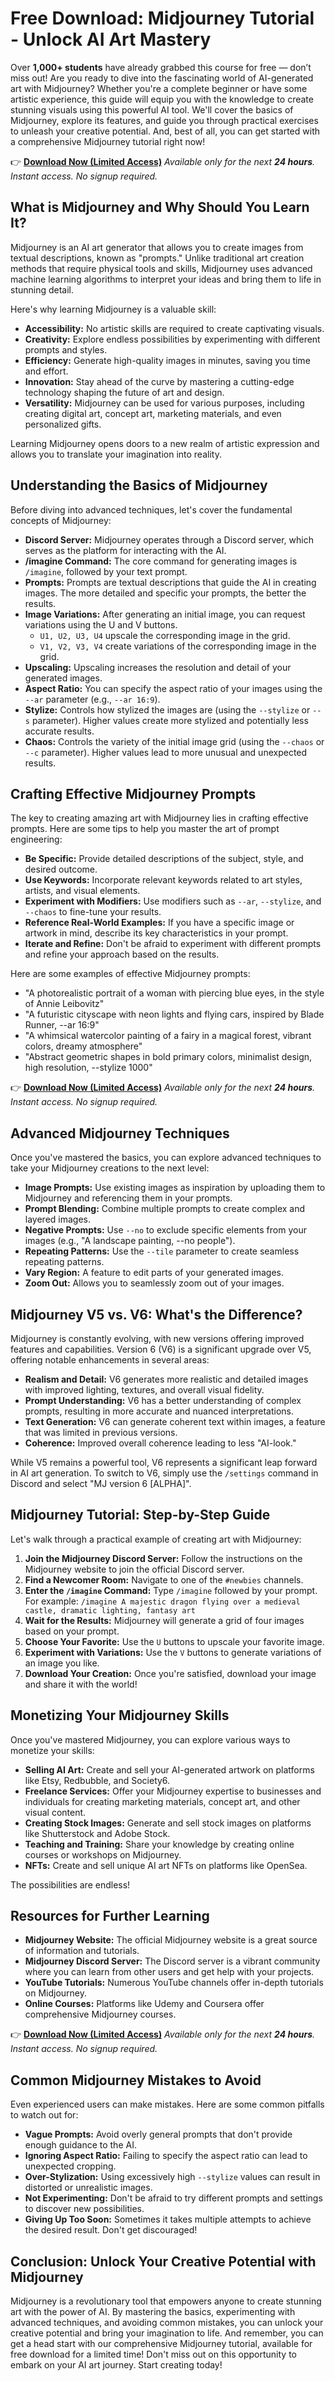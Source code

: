 # Free Download: Midjourney Tutorial - Unlock AI Art Mastery

Over **1,000+ students** have already grabbed this course for free — don’t miss out!
Are you ready to dive into the fascinating world of AI-generated art with Midjourney? Whether you're a complete beginner or have some artistic experience, this guide will equip you with the knowledge to create stunning visuals using this powerful AI tool. We'll cover the basics of Midjourney, explore its features, and guide you through practical exercises to unleash your creative potential. And, best of all, you can get started with a comprehensive Midjourney tutorial right now!

👉 [**Download Now (Limited Access)**](https://udemywork.com/midjourney-tutorial)
_Available only for the next **24 hours**. Instant access. No signup required._

## What is Midjourney and Why Should You Learn It?

Midjourney is an AI art generator that allows you to create images from textual descriptions, known as "prompts." Unlike traditional art creation methods that require physical tools and skills, Midjourney uses advanced machine learning algorithms to interpret your ideas and bring them to life in stunning detail.

Here's why learning Midjourney is a valuable skill:

*   **Accessibility:** No artistic skills are required to create captivating visuals.
*   **Creativity:** Explore endless possibilities by experimenting with different prompts and styles.
*   **Efficiency:** Generate high-quality images in minutes, saving you time and effort.
*   **Innovation:** Stay ahead of the curve by mastering a cutting-edge technology shaping the future of art and design.
*   **Versatility:** Midjourney can be used for various purposes, including creating digital art, concept art, marketing materials, and even personalized gifts.

Learning Midjourney opens doors to a new realm of artistic expression and allows you to translate your imagination into reality.

## Understanding the Basics of Midjourney

Before diving into advanced techniques, let's cover the fundamental concepts of Midjourney:

*   **Discord Server:** Midjourney operates through a Discord server, which serves as the platform for interacting with the AI.
*   **/imagine Command:** The core command for generating images is `/imagine`, followed by your text prompt.
*   **Prompts:** Prompts are textual descriptions that guide the AI in creating images. The more detailed and specific your prompts, the better the results.
*   **Image Variations:** After generating an initial image, you can request variations using the U and V buttons.
    *   `U1, U2, U3, U4` upscale the corresponding image in the grid.
    *   `V1, V2, V3, V4` create variations of the corresponding image in the grid.
*   **Upscaling:** Upscaling increases the resolution and detail of your generated images.
*   **Aspect Ratio:** You can specify the aspect ratio of your images using the `--ar` parameter (e.g., `--ar 16:9`).
*   **Stylize:** Controls how stylized the images are (using the `--stylize` or `--s` parameter). Higher values create more stylized and potentially less accurate results.
*   **Chaos:** Controls the variety of the initial image grid (using the `--chaos` or `--c` parameter). Higher values lead to more unusual and unexpected results.

## Crafting Effective Midjourney Prompts

The key to creating amazing art with Midjourney lies in crafting effective prompts. Here are some tips to help you master the art of prompt engineering:

*   **Be Specific:** Provide detailed descriptions of the subject, style, and desired outcome.
*   **Use Keywords:** Incorporate relevant keywords related to art styles, artists, and visual elements.
*   **Experiment with Modifiers:** Use modifiers such as `--ar`, `--stylize`, and `--chaos` to fine-tune your results.
*   **Reference Real-World Examples:** If you have a specific image or artwork in mind, describe its key characteristics in your prompt.
*   **Iterate and Refine:** Don't be afraid to experiment with different prompts and refine your approach based on the results.

Here are some examples of effective Midjourney prompts:

*   "A photorealistic portrait of a woman with piercing blue eyes, in the style of Annie Leibovitz"
*   "A futuristic cityscape with neon lights and flying cars, inspired by Blade Runner, --ar 16:9"
*   "A whimsical watercolor painting of a fairy in a magical forest, vibrant colors, dreamy atmosphere"
*   "Abstract geometric shapes in bold primary colors, minimalist design, high resolution, --stylize 1000"

👉 [**Download Now (Limited Access)**](https://udemywork.com/midjourney-tutorial)
_Available only for the next **24 hours**. Instant access. No signup required._

## Advanced Midjourney Techniques

Once you've mastered the basics, you can explore advanced techniques to take your Midjourney creations to the next level:

*   **Image Prompts:** Use existing images as inspiration by uploading them to Midjourney and referencing them in your prompts.
*   **Prompt Blending:** Combine multiple prompts to create complex and layered images.
*   **Negative Prompts:** Use `--no` to exclude specific elements from your images (e.g., "A landscape painting, --no people").
*   **Repeating Patterns:** Use the `--tile` parameter to create seamless repeating patterns.
*   **Vary Region:** A feature to edit parts of your generated images.
*   **Zoom Out:** Allows you to seamlessly zoom out of your images.

## Midjourney V5 vs. V6: What's the Difference?

Midjourney is constantly evolving, with new versions offering improved features and capabilities. Version 6 (V6) is a significant upgrade over V5, offering notable enhancements in several areas:

*   **Realism and Detail:** V6 generates more realistic and detailed images with improved lighting, textures, and overall visual fidelity.
*   **Prompt Understanding:** V6 has a better understanding of complex prompts, resulting in more accurate and nuanced interpretations.
*   **Text Generation:** V6 can generate coherent text within images, a feature that was limited in previous versions.
*   **Coherence:** Improved overall coherence leading to less "AI-look."

While V5 remains a powerful tool, V6 represents a significant leap forward in AI art generation. To switch to V6, simply use the `/settings` command in Discord and select "MJ version 6 [ALPHA]".

## Midjourney Tutorial: Step-by-Step Guide

Let's walk through a practical example of creating art with Midjourney:

1.  **Join the Midjourney Discord Server:** Follow the instructions on the Midjourney website to join the official Discord server.
2.  **Find a Newcomer Room:** Navigate to one of the `#newbies` channels.
3.  **Enter the `/imagine` Command:** Type `/imagine` followed by your prompt. For example: `/imagine A majestic dragon flying over a medieval castle, dramatic lighting, fantasy art`
4.  **Wait for the Results:** Midjourney will generate a grid of four images based on your prompt.
5.  **Choose Your Favorite:** Use the `U` buttons to upscale your favorite image.
6.  **Experiment with Variations:** Use the `V` buttons to generate variations of an image you like.
7.  **Download Your Creation:** Once you're satisfied, download your image and share it with the world!

## Monetizing Your Midjourney Skills

Once you've mastered Midjourney, you can explore various ways to monetize your skills:

*   **Selling AI Art:** Create and sell your AI-generated artwork on platforms like Etsy, Redbubble, and Society6.
*   **Freelance Services:** Offer your Midjourney expertise to businesses and individuals for creating marketing materials, concept art, and other visual content.
*   **Creating Stock Images:** Generate and sell stock images on platforms like Shutterstock and Adobe Stock.
*   **Teaching and Training:** Share your knowledge by creating online courses or workshops on Midjourney.
*   **NFTs:** Create and sell unique AI art NFTs on platforms like OpenSea.

The possibilities are endless!

## Resources for Further Learning

*   **Midjourney Website:** The official Midjourney website is a great source of information and tutorials.
*   **Midjourney Discord Server:** The Discord server is a vibrant community where you can learn from other users and get help with your projects.
*   **YouTube Tutorials:** Numerous YouTube channels offer in-depth tutorials on Midjourney.
*   **Online Courses:** Platforms like Udemy and Coursera offer comprehensive Midjourney courses.

👉 [**Download Now (Limited Access)**](https://udemywork.com/midjourney-tutorial)
_Available only for the next **24 hours**. Instant access. No signup required._

## Common Midjourney Mistakes to Avoid

Even experienced users can make mistakes. Here are some common pitfalls to watch out for:

*   **Vague Prompts:** Avoid overly general prompts that don't provide enough guidance to the AI.
*   **Ignoring Aspect Ratio:** Failing to specify the aspect ratio can lead to unexpected cropping.
*   **Over-Stylization:** Using excessively high `--stylize` values can result in distorted or unrealistic images.
*   **Not Experimenting:** Don't be afraid to try different prompts and settings to discover new possibilities.
*   **Giving Up Too Soon:** Sometimes it takes multiple attempts to achieve the desired result. Don't get discouraged!

## Conclusion: Unlock Your Creative Potential with Midjourney

Midjourney is a revolutionary tool that empowers anyone to create stunning art with the power of AI. By mastering the basics, experimenting with advanced techniques, and avoiding common mistakes, you can unlock your creative potential and bring your imagination to life. And remember, you can get a head start with our comprehensive Midjourney tutorial, available for free download for a limited time! Don't miss out on this opportunity to embark on your AI art journey. Start creating today!
